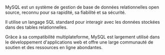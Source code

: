 MySQL est un système de gestion de base de données relationnelles open source, reconnu pour sa rapidité, 
sa fiabilité et sa sécurité. 
                
Il utilise un langage SQL standard pour interagir avec les données stockées dans des tables relationnelles.

Grâce à sa compatibilité multiplateforme, MySQL est largement utilisé dans le développement d'applications web 
et offre une large communauté de soutien et des ressources en ligne abondantes.